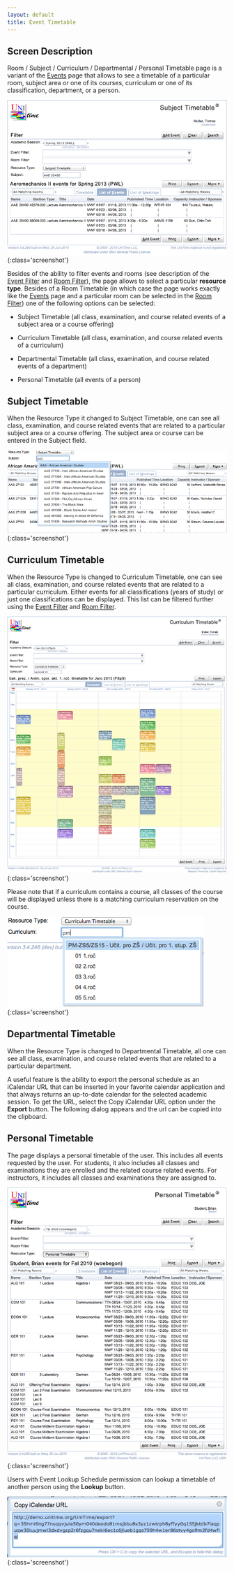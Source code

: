 ```yaml
---
layout: default
title: Event Timetable
---
```



## Screen Description

Room / Subject / Curriculum / Departmental / Personal Timetable page is a variant of the [Events](events) page that allows to see a timetable of a particular room, subject area or one of its courses, curriculum or one of its classification, department, or a person.

![Event Timetable](images/event-timetable-2.png){:class='screenshot'}

Besides of the ability to filter events and rooms (see description of the [Event Filter](events-event-filter) and [Room Filter](events-room-filter)), the page allows to select a particular **resource type**. Besides of a Room Timetable (in which case the page works exactly like the [Events](events) page and a particular room can be selected in the [Room Filter](events-room-filter)) one of the following options can be selected:

* Subject Timetable (all class, examination, and course related events of a subject area or a course offering)

* Curriculum Timetable (all class, examination, and course related events of a curriculum)

* Departmental Timetable (all class, examination, and course related events of a department)

* Personal Timetable (all events of a person)

## Subject Timetable

When the Resource Type it changed to Subject Timetable, one can see all class, examination, and course related events that are related to a particular subject area or a course offering. The subject area or course can be entered in the Subject field.


![Event Timetable](images/event-timetable-1.png){:class='screenshot'}

## Curriculum Timetable

When the Resource Type is changed to Curriculum Timetable, one can see all class, examination, and course related events that are related to a particular curriculum. Either events for all classifications (years of study) or just one classifications can be displayed. This list can be filtered further using the [Event Filter](events-event-filter) and [Room Filter](events-room-filter).

![Event Timetable](images/event-timetable-3.png){:class='screenshot'}

Please note that if a curriculum contains a course, all classes of the course will be displayed unless there is a matching curriculum reservation on the course.

![Event Timetable](images/event-timetable-4.png){:class='screenshot'}

## Departmental Timetable

When the Resource Type is changed to Departmental Timetable, all one can see all class, examination, and course related events that are related to a particular department.

A useful feature is the ability to export the personal schedule as an iCalendar URL that can be inserted in your favorite calendar application and that always returns an up-to-date calendar for the selected academic session. To get the URL, select the Copy iCalendar URL option under the **Export** button. The following dialog appears and the url can be copied into the clipboard.

## Personal Timetable

The page displays a personal timetable of the user. This includes all events requested by the user. For students, it also includes all classes and examinations they are enrolled and the related course related events. For instructors, it includes all classes and examinations they are assigned to.


![Event Timetable](images/event-timetable-5.png){:class='screenshot'}

Users with Event Lookup Schedule permission can lookup a timetable of another person using the **Lookup** button.

![Event Timetable](images/event-timetable-6.png){:class='screenshot'}
